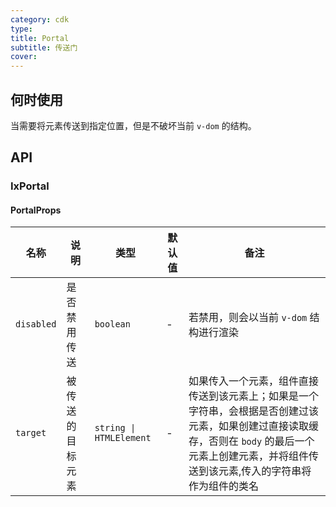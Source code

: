 ```yaml
---
category: cdk
type:
title: Portal
subtitle: 传送门
cover:
---
```


## 何时使用

当需要将元素传送到指定位置，但是不破坏当前 `v-dom` 的结构。

## API

### IxPortal

#### PortalProps

| 名称       | 说明             | 类型                    | 默认值 | 备注                                                                                                                                                                                                  |
| ---------- | ---------------- | ----------------------- | ------ | ----------------------------------------------------------------------------------------------------------------------------------------------------------------------------------------------------- |
| `disabled` | 是否禁用传送     | `boolean`               | -      | 若禁用，则会以当前 `v-dom` 结构进行渲染                                                                                                                                                               |
| `target`   | 被传送的目标元素 | `string \| HTMLElement` | -      | 如果传入一个元素，组件直接传送到该元素上；如果是一个字符串，会根据是否创建过该元素，如果创建过直接读取缓存，否则在 `body` 的最后一个元素上创建元素，并将组件传送到该元素,传入的字符串将作为组件的类名 |
